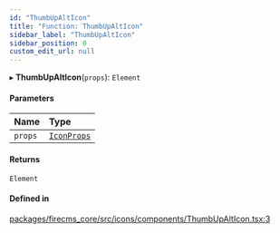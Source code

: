 ```yaml
---
id: "ThumbUpAltIcon"
title: "Function: ThumbUpAltIcon"
sidebar_label: "ThumbUpAltIcon"
sidebar_position: 0
custom_edit_url: null
---
```


▸ **ThumbUpAltIcon**(`props`): `Element`

#### Parameters

| Name | Type |
| :------ | :------ |
| `props` | [`IconProps`](../types/IconProps.md) |

#### Returns

`Element`

#### Defined in

[packages/firecms_core/src/icons/components/ThumbUpAltIcon.tsx:3](https://github.com/FireCMSco/firecms/blob/d45f3739/packages/firecms_core/src/icons/components/ThumbUpAltIcon.tsx#L3)

